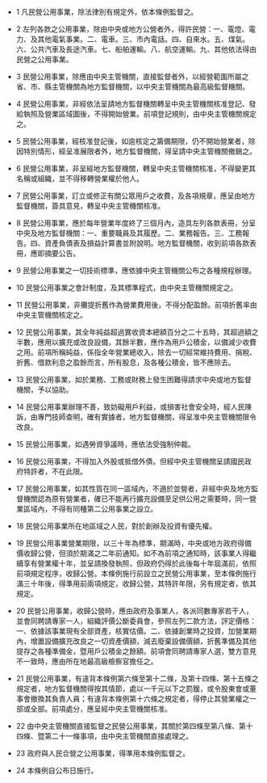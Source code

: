* 1 凡民營公用事業，除法律別有規定外，依本條例監督之。

* 2 左列各款之公用事業，除由中央或地方公營者外，得許民營：一、電燈、電力、及其他電氣事業。二、電車。三、市內電話。四、自來水。五、煤氣。六、公共汽車及長途汽車。七、船舶運輸。八、航空運輸。九、其他依法得由民營之公用事業。

* 3 民營公用事業，除應由中央主管機關，直接監督者外，以經營範圍所屬之省、市、縣主管機關為地方監督機關，以中央主管機關為最高級監督機關。

* 4 民營公用事業，非經依法呈請地方監督機關轉呈中央主管機關核准登記、發給執照及營業區域圖後，不得開始營業。前項登記規則，由中央主管機關規定之。

* 5 民營公用事業，經核准登記後，如逾核定之籌備期限，仍不開始營業者，除因特別情形，經呈准展限者外，地方監督機關，得呈請中央主管機關撤銷之。

* 6 民營公用事業，非呈經地方監督機關，轉呈中央主管機關核准，不得變更其名稱或組織，並不得移轉營業權於他人。

* 7 民營公用事業，訂立或修正有關公眾用戶之收費，及各項規章，應呈由地方監督機關，簽具意見，轉呈中央主管機關核准。

* 8 民營公用事業，應於每年營業年度終了三個月內，造具左列各款表冊，分呈中央及地方監督機關：一、重要職員及其履歷。二、業務報告。三、工務報告。四、資產負債表及損益計算書並附說明。地方監督機關，收到前項各款表冊，應即摘要公告。

* 9 民營公用事業之一切技術標準，應依據中央主管機關公布之各種規程辦理。

* 10 民營公用事業之會計制度，及其標準程式，由中央主管機關規定之。

* 11 民營公用事業，非攤提折舊作為營業費用後，不得分配盈餘。前項折舊率由中央主管機關核定之。

* 12 民營公用事業，其全年純益超過實收資本總額百分之二十五時，其超過額之半數，應用以擴充或改良設備，其餘半數，應作為用戶公積金，以備減少收費之用。前項所稱純益，係指全年營業總收入，除去一切經常維持費用、捐稅、折舊、借款利息之盈餘而言，所有股息，及各種公積金，皆不應除去。

* 13 民營公用事業，如於業務、工務或財務上發生困難得請求中央或地方監督機關，予以協助。

* 14 民營公用事業辦理不善，致妨礙用戶利益，或損害社會安全時，經人民陳訴，由專門技師查明，確有實據者，地方監督機關，得呈准中央主管機關限令改良。

* 15 民營公用事業，如遇勞資爭議時，應依法受強制仲裁。

* 16 民營公用事業，不得加入外股或抵借外債。但經中央主管機關呈請國民政府特許者，不在此限。

* 17 民營公用事業，如其性質在同一區域內，不適於並營者，非經中央及地方監督機關認為原有營業者，確已不能再行擴充設備至足供公用之需要時，同一營業區域內，不得有同種第二公用事業之設立。

* 18 民營公用事業所在地區域之人民，對於創辦及投資有優先權。

* 19 民營公用事業營業期限，以三十年為標準，期滿時，中央或地方政府得備價收歸公營，但須於期滿之二年前通知。如不為前項之通知時，該事業人得繼續享有營業權十年，並呈請換發執照，但政府仍得於此後每十年屆滿前，依照前項規定程序，收歸公營。本條例施行前設立之民營公用事業，至本條例施行滿三十年後，得準用前兩項規定，收歸公營，其特許年限，另有規定者，依其規定。

* 20 民營公用事業，收歸公營時，應由政府及事業人，各派同數專家若干人，並會同聘請專家一人，組織評價公斷委員會，參照左列二款方法，評定價格：一、依據該事業現有全部資產，核實估價。二、依據創業時之投資，加營業期內，增置設備擴充改良之一切資產價額，減去廢棄設備價額，折舊準備及其他提存之各種準備金，暨用戶公積金之餘額。前項會同聘請專家人選，雙方意見不一致時，應由所在地最高級檢察官擔任之。

* 21 民營公用事業，有違背本條例第六條至第十二條，及第十四條、第十五條之規定者，地方監督機關得按其情節，處以一千元以下之罰鍰，或令股東會或董事會撤換其負責人員；有違背本條例第十六條之規定者，得停止其營業權之一部或全部。前項處分，應呈經中央主管機關核准。

* 22 由中央主管機關直接監督之民營公用事業，其關於第四條至第八條、第十四條、暨第二十一條事項，由中央主管機關直接處理之。

* 23 政府與人民合營之公用事業，得準用本條例監督之。

* 24 本條例自公布日施行。

